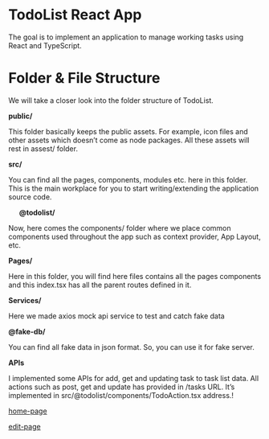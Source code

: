 ﻿# **TodoList React App**

The goal is to implement an application to manage working tasks using React and TypeScript.
# **Folder & File Structure**
We will take a closer look into the folder structure of TodoList.

**public/**

This folder basically keeps the public assets. For example, icon files and other assets which doesn’t come as node packages. All these assets will rest in assest/ folder.

**src/**

You can find all the pages, components, modules etc. here in this folder. This is the main workplace for you to start writing/extending the application source code.

`	`**@todolist/**

Now, here comes the components/ folder where we place common components used throughout the app such as context provider, App Layout, etc.

**Pages/**

Here in this folder, you will find here files contains all the pages components and this index.tsx has all the parent routes defined in it.

**Services/**

Here we made axios mock api service to test and catch fake data

**@fake-db/**

You can find all fake data in json format. So, you can use it for fake server.

**APIs**

I implemented some APIs for add, get and updating task to task list data. All actions such as post, get and update has provided in /tasks URL. It’s implemented in  src/@todolist/components/TodoAction.tsx address.!

[home-page](https://user-images.githubusercontent.com/23361123/176033380-4ae0c2dd-aee5-4f59-b0a6-49ccb94e3067.png)

[edit-page](https://user-images.githubusercontent.com/23361123/176033443-9beb2ba9-345f-448e-bd87-bdd1f33aac1d.png)

